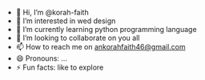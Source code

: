 - 👋 Hi, I’m @korah-faith
- 👀 I’m interested in wed design 
- 🌱 I’m currently learning python programming language
- 💞️ I’m looking to collaborate on you all
- 📫 How to reach me on ankorahfaith46@gmail.com
- 😄 Pronouns: ...
- ⚡ Fun facts: like to explore 

<!---
korah-faith/korah-faith is a ✨ special ✨ repository because its `README.md` (this file) appears on your GitHub profile.
You can click the Preview link to take a look at your changes.
--->
